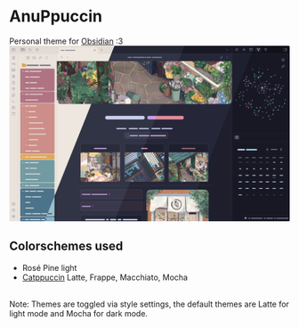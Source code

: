 # AnuPpuccin
Personal theme for [Obsidian](https://obsidian.md) :3
![](preview.png)
## Colorschemes used
- Rosé Pine light
- [Catppuccin](https://github.com/catppuccin/catppuccin) Latte, Frappe, Macchiato, Mocha
<br>
Note: Themes are toggled via style settings, the default themes are Latte for light mode and Mocha for dark mode.
